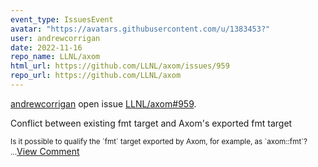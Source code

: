 ```yaml
---
event_type: IssuesEvent
avatar: "https://avatars.githubusercontent.com/u/1383453?"
user: andrewcorrigan
date: 2022-11-16
repo_name: LLNL/axom
html_url: https://github.com/LLNL/axom/issues/959
repo_url: https://github.com/LLNL/axom
---
```


<a href='https://github.com/andrewcorrigan' target='_blank'>andrewcorrigan</a> open issue <a href='https://github.com/LLNL/axom/issues/959' target='_blank'>LLNL/axom#959</a>.

<p>Conflict between existing fmt target and Axom's exported fmt target</p><small>Is it possible to qualify the `fmt` target exported by Axom, for example, as `axom::fmt`? ...</small><a href='https://github.com/LLNL/axom/issues/959' target='_blank'>View Comment</a>